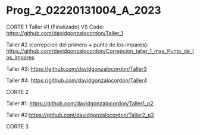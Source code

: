 # Prog_2_02220131004_A_2023

CORTE 1
Taller #1 (Finalizado) VS Code: https://github.com/davidgonzalocordon/Taller_1

Taller #2 (correpcion del primero + punto de los impares): https://github.com/davidgonzalocordon/Correpcion_taller_1_mas_Punto_de_los_impares

Taller #3: https://github.com/davidgonzalocordon/Taller3 

Taller #4: https://github.com/davidgonzalocordon/Taller4


CORTE 2

Taller #1: https://github.com/davidgonzalocordon/Taller1_p2

Taller #2:https://github.com/davidgonzalocordon/Taller2_p2


CORTE 3

